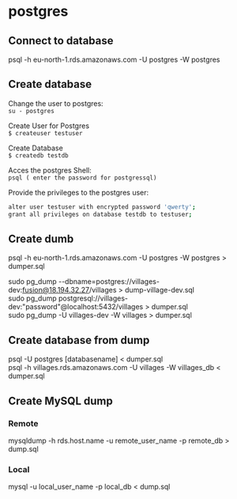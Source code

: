 # postgres

## Connect to database
psql -h eu-north-1.rds.amazonaws.com -U postgres -W postgres </br>

## Create database
Change the user to postgres:</br>
`su - postgres`

Create User for Postgres</br>
`$ createuser testuser`

Create Database</br>
`$ createdb testdb`

Acces the postgres Shell:</br>
`psql ( enter the password for postgressql)`

Provide the privileges to the postgres user:</br>
```sh
alter user testuser with encrypted password 'qwerty';
grant all privileges on database testdb to testuser;
```

## Create dumb
psql -h eu-north-1.rds.amazonaws.com -U postgres -W postgres > dumper.sql </br>


sudo pg_dump --dbname=postgres://villages-dev:fusion@18.194.32.27/villages > dump-village-dev.sql</br>
sudo pg_dump postgresql://villages-dev:"password"@localhost:5432/villages > dumper.sql</br>
sudo pg_dump -U villages-dev -W villages > dumper.sql</br>

## Create database from dump
psql -U postgres [databasename] < dumper.sql</br>
psql -h villages.rds.amazonaws.com -U villages -W villages_db < dumper.sql</br>

## Create MySQL dump
### Remote
mysqldump -h rds.host.name -u remote_user_name -p remote_db > dump.sql
### Local
mysql -u local_user_name -p local_db < dump.sql

